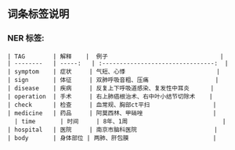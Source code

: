 
## 词条标签说明

### NER 标签:
    | TAG        | 解释    |  例子                                |
    | --------   | -----:   | :--------------------------------:  |
    | symptom    | 症状     | 气短、心悸                          |
    | sign       | 体征     | 双肺呼吸音粗、压痛                   |
    | disease    | 疾病     | 反复上下呼吸道感染、复发性中耳炎      |
    | operation  | 手术     | 右上肺癌根治术、右中叶小结节切除术    |
    | check      | 检查     | 血常规、胸部ct平扫                  |
    | medicine   | 药品     | 阿莫西林、甲硝唑                    |    
	  | time       | 时间     | 8年、1周                           |
    | hospital   | 医院     | 南京市脑科医院                      |
    | body       | 身体部位 | 两肺、肝包膜                        |
